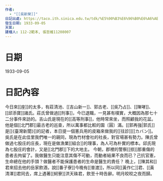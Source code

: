 ```yaml
---
作者:
  - "[[吳新榮]]"
日記出處: https://taco.ith.sinica.edu.tw/tdk/%E5%90%B3%E6%96%B0%E6%A6%AE%E6%97%A5%E8%A8%98/1933-09-05
發生日期: 1933-09-05
天氣: 
建檔人: 112-2範本, 張哲維11208007
---
```


# 日期
1933-09-05

# 日記內容

今日來[[座]]的太多，有莊清池、[[吉山新一]]、郭古老、[[吳乃占]]、[[陳哮]]、[[邱添寶]]諸氏。莊氏曾做過[[刑事]]，今已退職，一見甚有樸實，大概因為那七十二分事件來訪的。吉山氏是現在的[[高等刑事]]，他時常來坐，而照顧我的花盆。他是個[[北門郡]]最古老的巡查，所以萬事都比較的園〔圓〕滿。[[郭再強|郭氏]]是[[《臺灣新聞》]]的記者，本日提一個憲兵用的皮箱來做我的[[往診]][[カバン]]。吳氏是在此佳里我們唯一的親同，現為竹材會社的社長，對官場甚有勢力。陳氏曾做過七股庄的庄長，現在是做漁業[[組合]]的理事，為人可為朴實的標本。邱氏現為七股庄的會計，又是[[北門郡]]下的大地主。 今朝，郡裡的警察[[掠]]那重傷的患者去拘留了。我做醫生只能注意其傷不可動，而動者結果不良而已？己抗官憲，生命總在他的手頭？做醫者不能保護患者的生命是醫生的責任？ 晚上，[[陳其和]]君來招去他的岳家飲酒，說[[番子寮]]今晚有[[普渡]]，所以同[[黃作仁]]君、[[黃清澤]]君同去，席上遇著[[蚵寮]]洪天硃君，飲至十時告辭。明月皎皎之夜而歸。